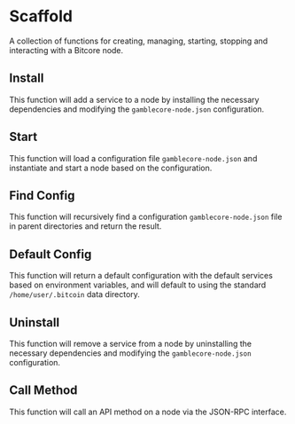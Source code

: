 # Scaffold
A collection of functions for creating, managing, starting, stopping and interacting with a Bitcore node.

## Install
This function will add a service to a node by installing the necessary dependencies and modifying the `gamblecore-node.json` configuration.

## Start
This function will load a configuration file `gamblecore-node.json` and instantiate and start a node based on the configuration.

## Find Config
This function will recursively find a configuration `gamblecore-node.json` file in parent directories and return the result.

## Default Config
This function will return a default configuration with the default services based on environment variables, and will default to using the standard `/home/user/.bitcoin` data directory.

## Uninstall
This function will remove a service from a node by uninstalling the necessary dependencies and modifying the `gamblecore-node.json` configuration.

## Call Method
This function will call an API method on a node via the JSON-RPC interface.
